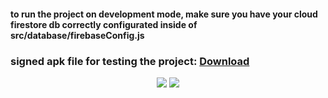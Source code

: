 #### to run the project on development mode, make sure you have your cloud firestore db correctly configurated inside of src/database/firebaseConfig.js
### signed apk file for testing the project: <a href="https://exp-shell-app-assets.s3.us-west-1.amazonaws.com/android/%40onurozkan/proje-takip-276dfbdd216a43eba0da082458c40eed-signed.apk"> Download </a>
<div align="center">
  <img src="https://user-images.githubusercontent.com/39852038/57579584-1d36c580-74a7-11e9-9457-9a6984b91916.png"/>
  <img src="https://user-images.githubusercontent.com/39852038/57579583-1d36c580-74a7-11e9-8654-5a97c25952b8.png"/>
</div>

